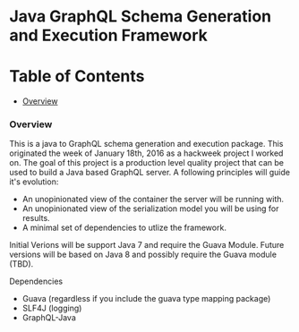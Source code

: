 Java GraphQL Schema Generation and Execution Framework
========

# Table of Contents
- [Overview](#overview)
### Overview

This is a java to GraphQL schema generation and execution package. This originated the week of January 18th, 2016 as a hackweek 
project I worked on.  The goal of this project is a production level quality project that can be used to build
a Java based GraphQL server. A following principles will guide it's evolution:
- An unopinionated view of the container the server will be running with.
- An unopinionated view of the serialization model you will be using for results.
- A minimal set of dependencies to utlize the framework.

Initial Verions will be support Java 7 and require the Guava Module. Future versions will be based on Java 8 and
possibly require the Guava module (TBD).

Dependencies
 - Guava (regardless if you include the guava type mapping package)
 - SLF4J (logging)
 - GraphQL-Java
